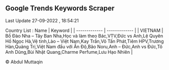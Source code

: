 

## Google Trends Keywords Scraper 
 
Last Update 27-09-2022 , 18:54:21

Country List :
 Name  | Keyword |
| ------------- | ------------- |
| VIETNAM | Bồ Đào Nha – Tây Ban Nha,Học và làm theo Bác,VTV,Đức vs Anh,Lệ Quyên Hồ Ngọc Hà,Vệ tinh,Lào – Việt Nam,Kay Trần,Võ Tấn Phát,Tiêm HPV,Trương Hàn,Quảng Trị,Việt Nam đấu với Ấn Độ,Bão Noru,Anh – Đức,Anh vs Đức,Tô Anh Dũng,Bùi Nhật Quang,Charme Perfume,Lưu Hạo Nhiên |



© Abdul Muttaqin 
